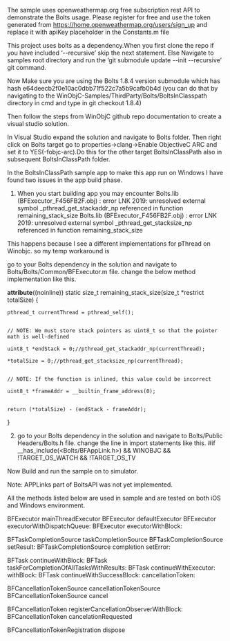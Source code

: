 ﻿The sample uses openweathermap.org free subscription rest API to demonstrate the Bolts usage. Please register for free and use the token generated from https://home.openweathermap.org/users/sign_up and replace it with apiKey placeholder in the Constants.m file

This project uses bolts as a dependency.When you first clone the repo if you have included ‘--recursive’ skip the next statement. Else
	Navigate to samples root directory and run the ‘git submodule update --init --recursive’ git command.

Now Make sure you are using the Bolts 1.8.4 version submodule which has hash
	e64deecb2f0e10ac0dbb71f522c7a5b9cafb0b4d
	(you can do that by navigating to the WinObjC-Samples/ThirdParty/Bolts/BoltsInClasspath directory in cmd and type in git checkout 1.8.4)
	
Then follow the steps from WinObjC github repo documentation to create a visual studio solution.

In Visual Studio expand the solution and navigate to Bolts folder. Then right click on Bolts target go to properties->clang->Enable ObjectiveC ARC and set it to YES(-fobjc-arc).Do this for the other target BoltsInClassPath also in subsequent BoltsInClassPath folder.

In the BoltsInClassPath sample app to make this app run on Windows I have found two issues in the app build phase.

1) When you start building app you may encounter
 Bolts.lib (BFExecutor_F456FB2F.obj) : error LNK 2019: unresolved external symbol _pthread_get_stackaddr_np referenced in function remaining_stack_size
 Bolts.lib (BFExecutor_F456FB2F.obj) : error LNK 2019: unresolved external symbol _pthread_get_stacksize_np referenced in function remaining_stack_size

This happens because I see a different implementations for pThread on Winobjc. so my temp workaround is

go to your Bolts dependency in the solution and navigate to Bolts/Bolts/Common/BFExecutor.m file. change the below method implementation like this.

__attribute__((noinline)) static size_t remaining_stack_size(size_t *restrict totalSize) {

    pthread_t currentThread = pthread_self();


	// NOTE: We must store stack pointers as uint8_t so that the pointer math is well-defined

	uint8_t *endStack = 0;//pthread_get_stackaddr_np(currentThread);

	*totalSize = 0;//pthread_get_stacksize_np(currentThread);


	// NOTE: If the function is inlined, this value could be incorrect

	uint8_t *frameAddr = __builtin_frame_address(0);


	return (*totalSize) - (endStack - frameAddr);

}


2) go to your Bolts dependency in the solution and navigate to Bolts/Public Headers/Bolts.h file. change the line in import statements like this.
	#if __has_include(<Bolts/BFAppLink.h>) && WINOBJC && !TARGET_OS_WATCH && !TARGET_OS_TV


Now Build and run the sample on to simulator.

Note: APPLinks part of BoltsAPI was not yet implemented.

All the methods listed below are used in sample and are tested on both iOS and Windows environment.

BFExecutor mainThreadExecutor
BFExecutor defaultExecutor
BFExecutor executorWithDispatchQueue:
BFExecutor executorWithBlock:


BFTaskCompletionSource taskCompletionSource
BFTaskCompletionSource setResult:
BFTaskCompletionSource completion setError:


BFTask continueWithBlock:
BFTask taskForCompletionOfAllTasksWithResults:
BFTask continueWithExecutor:   withBlock:
BFTask continueWithSuccessBlock:  cancellationToken:


BFCancellationTokenSource cancellationTokenSource
BFCancellationTokenSource cancel


BFCancellationToken registerCancellationObserverWithBlock:
BFCancellationToken cancelationRequested


BFCancellationTokenRegistration dispose
